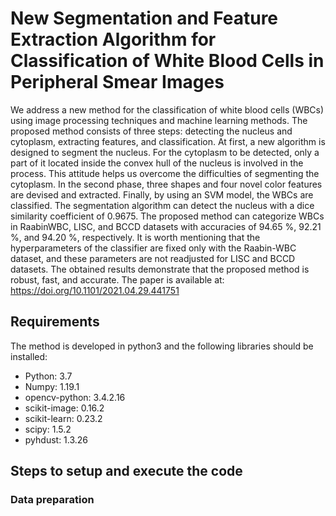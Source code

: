 
# New Segmentation and Feature Extraction Algorithm for Classification of White Blood Cells in Peripheral Smear Images 

We address a new method for the classification of white blood cells (WBCs) using image processing techniques and machine learning methods. The proposed method consists of three steps: detecting the nucleus and cytoplasm, extracting features, and classification. At first, a new algorithm is designed to segment the nucleus. For the cytoplasm to be detected, only a part of it located inside the convex hull of the nucleus is involved in the process. This attitude helps us overcome the difficulties of segmenting the cytoplasm. In the second phase, three shapes and four novel color features are devised and extracted. Finally, by using an SVM model, the WBCs are classified. The segmentation algorithm can detect the nucleus with a dice similarity coefficient of 0.9675. The proposed method can categorize WBCs in RaabinWBC, LISC, and BCCD datasets with accuracies of 94.65 %, 92.21 %, and 94.20 %, respectively. It is worth mentioning that the hyperparameters of the classifier are fixed only with the Raabin-WBC dataset, and these parameters are not readjusted for LISC and BCCD datasets. The obtained results demonstrate that the proposed method is robust, fast, and accurate. The paper is available at:
https://doi.org/10.1101/2021.04.29.441751


## Requirements
The method is developed in python3 and the following libraries should be installed:

* Python: 3.7
* Numpy: 1.19.1
* opencv-python: 3.4.2.16
* scikit-image: 0.16.2
* scikit-learn: 0.23.2
* scipy: 1.5.2
* pyhdust: 1.3.26

## Steps to setup and execute the code
### Data preparation

